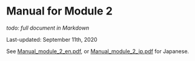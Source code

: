 # Manual for Module 2

*todo: full document in Markdown*

Last-updated: September 11th, 2020

See [Manual_module_2_en.pdf](Manual_module_2_en.pdf), or [Manual_module_2_jp.pdf](Manual_module_1_jp.pdf) for Japanese.
